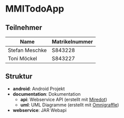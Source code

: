 # MMITodoApp
## Teilnehmer
| Name           | Matrikelnummer |
| -------------- | -------------- |
| Stefan Meschke | S843228        |
| Toni Möckel    | S843227        |

## Struktur
- **android**: Android Projekt
- **documentation**: Dokumentation
  * **api**: Webservice API (erstellt mit [Miredot](http://www.miredot.com/))
  * **uml**: UML Diagramme (erstellt mit [Omnigraffle](https://www.omnigroup.com/omnigraffle))
- **webservice**: JAR Webapi
